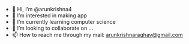 - 👋 Hi, I’m @arunkrishna4
- 👀 I’m interested in making app
- 🌱 I’m currently learning computer science
- 💞️ I’m looking to collaborate on ...
- 📫 How to reach me through my mail: arunkrishnaraghav@gmail.com

<!---
arunkrishna4/arunkrishna4 is a ✨ special ✨ repository because its `README.md` (this file) appears on your GitHub profile.
You can click the Preview link to take a look at your changes.
--->
